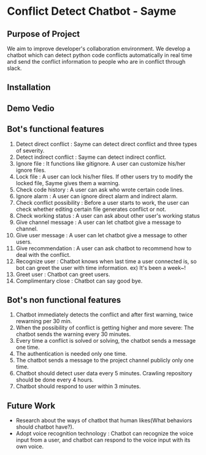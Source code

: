# Conflict Detect Chatbot - Sayme

## Purpose of Project

We aim to improve developer's collaboration environment. We develop a chatbot which can detect python code conflicts automatically in real time and send the conflict information to people who are in conflict through slack.

## Installation

## Demo Vedio

## Bot's functional features

1.	Detect direct conflict : Sayme can detect direct conflict and three types of severity.
2.	Detect indirect conflict : Sayme can detect indirect conflict.
3.	Ignore file : It functions like gitignore. A user can customize his/her ignore files.
4.	Lock file : A user can lock his/her files. If other users try to modify the locked file, Sayme gives them a warning.
5.	Check code history : A user can ask who wrote certain code lines.
6.	Ignore alarm : A user can ignore direct alarm and indirect alarm.
7.	Check conflict possibility : Before a user starts to work, the user can check whether editing certain file generates conflict or not.
8.	Check working status : A user can ask about other user's working status
9.	Give channel message : A user can let chatbot give a message to channel.
10.	Give user message : A user can let chatbot give a message to other users.
11.	Give recommendation : A user can ask chatbot to recommend how to deal with the conflict.
12.	Recognize user : Chatbot knows when last time a user connected is, so bot can greet the user with time information. ex) It's been a week~!
13.	Greet user : Chatbot can greet users.
14.	Complimentary close : Chatbot can say good bye.

## Bot's non functional features
1. Chatbot immediately detects the conflict and after first warning, twice rewarning per 30 min.
2. When the possibility of conflict is getting higher and more severe: The chatbot sends the warning every 30 minutes.
3. Every time a conflict is solved or solving, the chatbot sends a message one time.
4. The authentication is needed only one time.
5. The chatbot sends a message to the project channel publicly only one time.
6. Chatbot should detect user data every 5 minutes. Crawling repository should be done every 4 hours.
7. Chatbot should respond to user within 3 minutes.

## Future Work

- Research about the ways of chatbot that human likes(What behaviors should chatbot have?).
- Adopt voice recognition technology : Chatbot can recognize the voice input from a user, and chatbot can respond to the voice input with its own voice.
